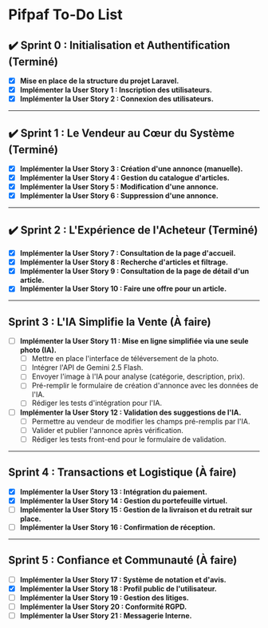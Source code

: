 # Pifpaf To-Do List

## ✔️ Sprint 0 : Initialisation et Authentification (Terminé)

- [x] **Mise en place de la structure du projet Laravel.**
- [x] **Implémenter la User Story 1 : Inscription des utilisateurs.**
- [x] **Implémenter la User Story 2 : Connexion des utilisateurs.**

---

## ✔️ Sprint 1 : Le Vendeur au Cœur du Système (Terminé)

- [x] **Implémenter la User Story 3 : Création d'une annonce (manuelle).**
- [x] **Implémenter la User Story 4 : Gestion du catalogue d'articles.**
- [x] **Implémenter la User Story 5 : Modification d'une annonce.**
- [x] **Implémenter la User Story 6 : Suppression d'une annonce.**

---

## ✔️ Sprint 2 : L'Expérience de l'Acheteur (Terminé)

- [x] **Implémenter la User Story 7 : Consultation de la page d'accueil.**
- [x] **Implémenter la User Story 8 : Recherche d'articles et filtrage.**
- [x] **Implémenter la User Story 9 : Consultation de la page de détail d'un article.**
- [x] **Implémenter la User Story 10 : Faire une offre pour un article.**

---

## Sprint 3 : L'IA Simplifie la Vente (À faire)

- [ ] **Implémenter la User Story 11 : Mise en ligne simplifiée via une seule photo (IA).**
    - [ ] Mettre en place l'interface de téléversement de la photo.
    - [ ] Intégrer l'API de Gemini 2.5 Flash.
    - [ ] Envoyer l'image à l'IA pour analyse (catégorie, description, prix).
    - [ ] Pré-remplir le formulaire de création d'annonce avec les données de l'IA.
    - [ ] Rédiger les tests d'intégration pour l'IA.
- [ ] **Implémenter la User Story 12 : Validation des suggestions de l'IA.**
    - [ ] Permettre au vendeur de modifier les champs pré-remplis par l'IA.
    - [ ] Valider et publier l'annonce après vérification.
    - [ ] Rédiger les tests front-end pour le formulaire de validation.

---

## Sprint 4 : Transactions et Logistique (À faire)

- [x] **Implémenter la User Story 13 : Intégration du paiement.**
- [x] **Implémenter la User Story 14 : Gestion du portefeuille virtuel.**
- [ ] **Implémenter la User Story 15 : Gestion de la livraison et du retrait sur place.**
- [ ] **Implémenter la User Story 16 : Confirmation de réception.**

---

## Sprint 5 : Confiance et Communauté (À faire)

- [ ] **Implémenter la User Story 17 : Système de notation et d'avis.**
- [x] **Implémenter la User Story 18 : Profil public de l'utilisateur.**
- [ ] **Implémenter la User Story 19 : Gestion des litiges.**
- [ ] **Implémenter la User Story 20 : Conformité RGPD.**
- [ ] **Implémenter la User Story 21 : Messagerie Interne.**
